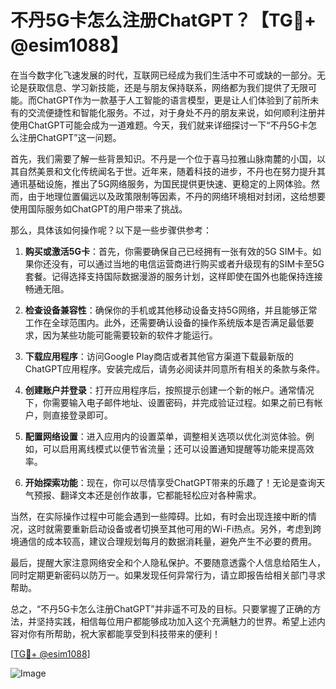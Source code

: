 # 不丹5G卡怎么注册ChatGPT？【TG💪+ @esim1088】

在当今数字化飞速发展的时代，互联网已经成为我们生活中不可或缺的一部分。无论是获取信息、学习新技能，还是与朋友保持联系，网络都为我们提供了无限可能。而ChatGPT作为一款基于人工智能的语言模型，更是让人们体验到了前所未有的交流便捷性和智能化服务。不过，对于身处不丹的朋友来说，如何顺利注册并使用ChatGPT可能会成为一道难题。今天，我们就来详细探讨一下“不丹5G卡怎么注册ChatGPT”这一问题。

首先，我们需要了解一些背景知识。不丹是一个位于喜马拉雅山脉南麓的小国，以其自然美景和文化传统闻名于世。近年来，随着科技的进步，不丹也在努力提升其通讯基础设施，推出了5G网络服务，为国民提供更快速、更稳定的上网体验。然而，由于地理位置偏远以及政策限制等因素，不丹的网络环境相对封闭，这给想要使用国际服务如ChatGPT的用户带来了挑战。

那么，具体该如何操作呢？以下是一些步骤供参考：

1. **购买或激活5G卡**：首先，你需要确保自己已经拥有一张有效的5G SIM卡。如果你还没有，可以通过当地的电信运营商进行购买或者升级现有的SIM卡至5G套餐。记得选择支持国际数据漫游的服务计划，这样即使在国外也能保持连接畅通无阻。

2. **检查设备兼容性**：确保你的手机或其他移动设备支持5G网络，并且能够正常工作在全球范围内。此外，还需要确认设备的操作系统版本是否满足最低要求，因为某些功能可能需要较新的软件才能运行。

3. **下载应用程序**：访问Google Play商店或者其他官方渠道下载最新版的ChatGPT应用程序。安装完成后，请务必阅读并同意所有相关的条款与条件。

4. **创建账户并登录**：打开应用程序后，按照提示创建一个新的帐户。通常情况下，你需要输入电子邮件地址、设置密码，并完成验证过程。如果之前已有帐户，则直接登录即可。

5. **配置网络设置**：进入应用内的设置菜单，调整相关选项以优化浏览体验。例如，可以启用离线模式以便节省流量；还可以设置通知提醒等功能来提高效率。

6. **开始探索功能**：现在，你可以尽情享受ChatGPT带来的乐趣了！无论是查询天气预报、翻译文本还是创作故事，它都能轻松应对各种需求。

当然，在实际操作过程中可能会遇到一些障碍。比如，有时会出现连接中断的情况，这时就需要重新启动设备或者切换至其他可用的Wi-Fi热点。另外，考虑到跨境通信的成本较高，建议合理规划每月的数据消耗量，避免产生不必要的费用。

最后，提醒大家注意网络安全和个人隐私保护。不要随意透露个人信息给陌生人，同时定期更新密码以防万一。如果发现任何异常行为，请立即报告给相关部门寻求帮助。

总之，“不丹5G卡怎么注册ChatGPT”并非遥不可及的目标。只要掌握了正确的方法，并坚持实践，相信每位用户都能够成功加入这个充满魅力的世界。希望上述内容对你有所帮助，祝大家都能享受到科技带来的便利！

[[TG💪+ @esim1088](https://t.me/s/esim1088)] 

![Image](https://i.postimg.cc/4NQfJmqS/Snipaste-2025-05-13-00-14-12.png)